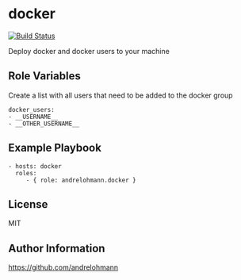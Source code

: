 docker
======

[![Build Status](https://travis-ci.org/andrelohmann/ansible-role-docker.svg?branch=master)](https://travis-ci.org/andrelohmann/ansible-role-docker)

Deploy docker and docker users to your machine

Role Variables
--------------

Create a list with all users that need to be added to the docker group

    docker_users:
    - __USERNAME__
    - __OTHER_USERNAME__

Example Playbook
----------------

    - hosts: docker
      roles:
         - { role: andrelohmann.docker }

License
-------

MIT

Author Information
------------------

https://github.com/andrelohmann
